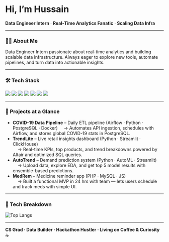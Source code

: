 # Hi, I’m Hussain  
**Data Engineer Intern** · **Real‑Time Analytics Fanatic** · **Scaling Data Infra**

---

### 🙋‍♂️ About Me  
Data Engineer Intern passionate about real-time analytics and building scalable data infrastructure. Always eager to explore new tools, automate pipelines, and turn data into actionable insights.

---

### 🛠️ Tech Stack  
<p align="left">
  <img src="https://img.shields.io/badge/Python-3776AB?style=for-the-badge&logo=python&logoColor=white" />
  <img src="https://img.shields.io/badge/SQL-336791?style=for-the-badge&logo=postgresql&logoColor=white" />
  <img src="https://img.shields.io/badge/Apache%20Airflow-017CEE?style=for-the-badge&logo=apache-airflow&logoColor=white" />
  <img src="https://img.shields.io/badge/ClickHouse-FFDD00?style=for-the-badge&logo=clickhouse&logoColor=black" />
  <img src="https://img.shields.io/badge/PostgreSQL-4169E1?style=for-the-badge&logo=postgresql&logoColor=white" />
  <img src="https://img.shields.io/badge/Git-F05032?style=for-the-badge&logo=git&logoColor=white" />
  <img src="https://img.shields.io/badge/GitHub-181717?style=for-the-badge&logo=github&logoColor=white" />
</p>

---

### 🚀 Projects at a Glance  
- **COVID-19 Data Pipeline** – Daily ETL pipeline (Airflow · Python · PostgreSQL · Docker)
&nbsp;&nbsp;&nbsp;&nbsp;→ Automates API ingestion, schedules with Airflow, and stores global COVID-19 stats in PostgreSQL.
- **TrendLite** – Live retail insights dashboard (Python · Streamlit · ClickHouse)  
&nbsp;&nbsp;&nbsp;&nbsp;→ Real-time KPIs, top products, and trend breakdowns powered by Altair and optimized SQL queries.  
- **AutoTrend** – Demand prediction system (Python · AutoML · Streamlit)  
&nbsp;&nbsp;&nbsp;&nbsp;→ Upload data, explore EDA, and get top 5 model results with ensemble-based predictions.  
- **MedRem** – Medicine reminder app (PHP · MySQL · JS)  
&nbsp;&nbsp;&nbsp;&nbsp;→ Built a functional MVP in 24 hrs with team — lets users schedule and track meds with simple UI.

---

### 🧠 Tech Breakdown
![Top Langs](https://github-readme-stats.vercel.app/api/top-langs/?username=mohhddhassan&layout=compact&theme=radical)


---

**CS Grad · Data Builder · Hackathon Hustler · Living on Coffee & Curiosity** ☕
